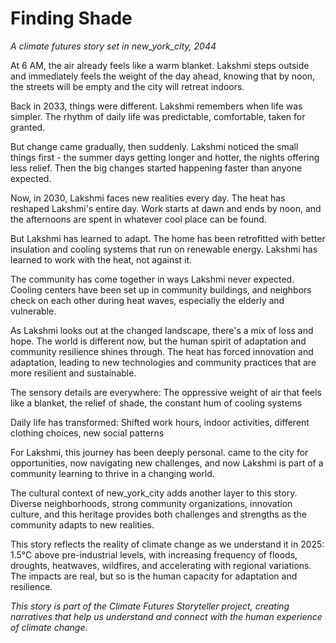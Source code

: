 # Finding Shade

*A climate futures story set in new_york_city, 2044*

At 6 AM, the air already feels like a warm blanket. Lakshmi steps outside and immediately feels the weight of the day ahead, knowing that by noon, the streets will be empty and the city will retreat indoors.

Back in 2033, things were different. Lakshmi remembers when life was simpler. The rhythm of daily life was predictable, comfortable, taken for granted.

But change came gradually, then suddenly. Lakshmi noticed the small things first - the summer days getting longer and hotter, the nights offering less relief. Then the big changes started happening faster than anyone expected.

Now, in 2030, Lakshmi faces new realities every day. The heat has reshaped Lakshmi's entire day. Work starts at dawn and ends by noon, and the afternoons are spent in whatever cool place can be found.

But Lakshmi has learned to adapt. The home has been retrofitted with better insulation and cooling systems that run on renewable energy. Lakshmi has learned to work with the heat, not against it.

The community has come together in ways Lakshmi never expected. Cooling centers have been set up in community buildings, and neighbors check on each other during heat waves, especially the elderly and vulnerable.

As Lakshmi looks out at the changed landscape, there's a mix of loss and hope. The world is different now, but the human spirit of adaptation and community resilience shines through. The heat has forced innovation and adaptation, leading to new technologies and community practices that are more resilient and sustainable.

The sensory details are everywhere: The oppressive weight of air that feels like a blanket, the relief of shade, the constant hum of cooling systems

Daily life has transformed: Shifted work hours, indoor activities, different clothing choices, new social patterns

For Lakshmi, this journey has been deeply personal. came to the city for opportunities, now navigating new challenges, and now Lakshmi is part of a community learning to thrive in a changing world.

The cultural context of new_york_city adds another layer to this story. Diverse neighborhoods, strong community organizations, innovation culture, and this heritage provides both challenges and strengths as the community adapts to new realities.

This story reflects the reality of climate change as we understand it in 2025: 1.5°C above pre-industrial levels, with increasing frequency of floods, droughts, heatwaves, wildfires, and accelerating with regional variations. The impacts are real, but so is the human capacity for adaptation and resilience.

*This story is part of the Climate Futures Storyteller project, creating narratives that help us understand and connect with the human experience of climate change.*